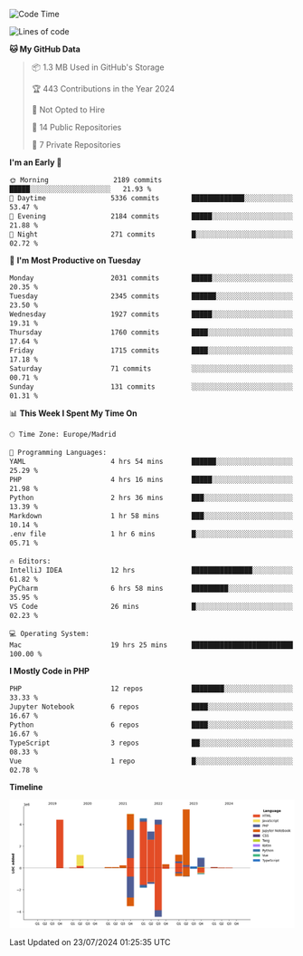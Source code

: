 <!--START_SECTION:waka-->
![Code Time](http://img.shields.io/badge/Code%20Time-274%20hrs%2017%20mins-blue)

![Lines of code](https://img.shields.io/badge/From%20Hello%20World%20I%27ve%20Written-31.4%20million%20lines%20of%20code-blue)

**🐱 My GitHub Data** 

> 📦 1.3 MB Used in GitHub's Storage 
 > 
> 🏆 443 Contributions in the Year 2024
 > 
> 🚫 Not Opted to Hire
 > 
> 📜 14 Public Repositories 
 > 
> 🔑 7 Private Repositories 
 > 
**I'm an Early 🐤** 

```text
🌞 Morning                2189 commits        █████░░░░░░░░░░░░░░░░░░░░   21.93 % 
🌆 Daytime                5336 commits        █████████████░░░░░░░░░░░░   53.47 % 
🌃 Evening                2184 commits        █████░░░░░░░░░░░░░░░░░░░░   21.88 % 
🌙 Night                  271 commits         █░░░░░░░░░░░░░░░░░░░░░░░░   02.72 % 
```
📅 **I'm Most Productive on Tuesday** 

```text
Monday                   2031 commits        █████░░░░░░░░░░░░░░░░░░░░   20.35 % 
Tuesday                  2345 commits        ██████░░░░░░░░░░░░░░░░░░░   23.50 % 
Wednesday                1927 commits        █████░░░░░░░░░░░░░░░░░░░░   19.31 % 
Thursday                 1760 commits        ████░░░░░░░░░░░░░░░░░░░░░   17.64 % 
Friday                   1715 commits        ████░░░░░░░░░░░░░░░░░░░░░   17.18 % 
Saturday                 71 commits          ░░░░░░░░░░░░░░░░░░░░░░░░░   00.71 % 
Sunday                   131 commits         ░░░░░░░░░░░░░░░░░░░░░░░░░   01.31 % 
```


📊 **This Week I Spent My Time On** 

```text
🕑︎ Time Zone: Europe/Madrid

💬 Programming Languages: 
YAML                     4 hrs 54 mins       ██████░░░░░░░░░░░░░░░░░░░   25.29 % 
PHP                      4 hrs 16 mins       █████░░░░░░░░░░░░░░░░░░░░   21.98 % 
Python                   2 hrs 36 mins       ███░░░░░░░░░░░░░░░░░░░░░░   13.39 % 
Markdown                 1 hr 58 mins        ███░░░░░░░░░░░░░░░░░░░░░░   10.14 % 
.env file                1 hr 6 mins         █░░░░░░░░░░░░░░░░░░░░░░░░   05.71 % 

🔥 Editors: 
IntelliJ IDEA            12 hrs              ███████████████░░░░░░░░░░   61.82 % 
PyCharm                  6 hrs 58 mins       █████████░░░░░░░░░░░░░░░░   35.95 % 
VS Code                  26 mins             █░░░░░░░░░░░░░░░░░░░░░░░░   02.23 % 

💻 Operating System: 
Mac                      19 hrs 25 mins      █████████████████████████   100.00 % 
```

**I Mostly Code in PHP** 

```text
PHP                      12 repos            ████████░░░░░░░░░░░░░░░░░   33.33 % 
Jupyter Notebook         6 repos             ████░░░░░░░░░░░░░░░░░░░░░   16.67 % 
Python                   6 repos             ████░░░░░░░░░░░░░░░░░░░░░   16.67 % 
TypeScript               3 repos             ██░░░░░░░░░░░░░░░░░░░░░░░   08.33 % 
Vue                      1 repo              █░░░░░░░░░░░░░░░░░░░░░░░░   02.78 % 
```



**Timeline**

![Lines of Code chart](https://raw.githubusercontent.com/danisoronellas/danisoronellas/main/assets/bar_graph.png)


 Last Updated on 23/07/2024 01:25:35 UTC
<!--END_SECTION:waka-->
